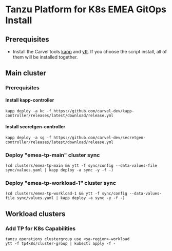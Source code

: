 # Tanzu Platform for K8s EMEA GitOps Install

## Prerequisites

- Install the Carvel tools [kapp](https://carvel.dev/kapp/docs/v0.63.x/install/) and [ytt](https://carvel.dev/ytt/docs/v0.50.x/install/). If you choose the script install, all of them will be installed together.

## Main cluster

### Prerequisites

#### Install kapp-controller
```
kapp deploy -a kc -f https://github.com/carvel-dev/kapp-controller/releases/latest/download/release.yml
```
#### Install secretgen-controller
```
kapp deploy -a sg -f https://github.com/carvel-dev/secretgen-controller/releases/latest/download/release.yml
```

### Deploy "emea-tp-main" cluster sync
```
(cd clusters/emea-tp-main && ytt -f sync/config --data-values-file sync/values.yaml | kapp deploy -a sync -y -f -)
```

### Deploy "emea-tp-workload-1" cluster sync
```
(cd clusters/emea-tp-workload-1 && ytt -f sync/config --data-values-file sync/values.yaml | kapp deploy -a sync -y -f -)
```

## Workload clusters

### Add TP for K8s Capabilities
```
tanzu operations clustergroup use <sa-region>-workload
ytt -f tp4k8s/cluster-group | kubectl apply -f -
```
